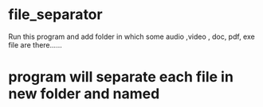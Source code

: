 # file_separator
Run  this program and add folder in which some audio ,video , doc, pdf, exe file are there......
# program will separate each file in new folder and named
